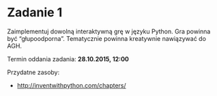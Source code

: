 # Zadanie 1

Zaimplementuj dowolną interaktywną grę w języku Python. 
Gra powinna być “głupoodporna”. 
Tematycznie powinna kreatywnie nawiązywać do AGH.


Termin oddania zadania: **28.10.2015, 12:00**

Przydatne zasoby:

* http://inventwithpython.com/chapters/

